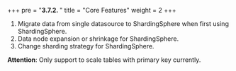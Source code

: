 +++
pre = "<b>3.7.2. </b>"
title = "Core Features"
weight = 2
+++

1. Migrate data from single datasource to ShardingSphere when first using ShardingSphere.
2. Data node expansion or shrinkage for ShardingSphere.
3. Change sharding strategy for ShardingSphere.

**Attention**: 
Only support to scale tables with primary key currently.